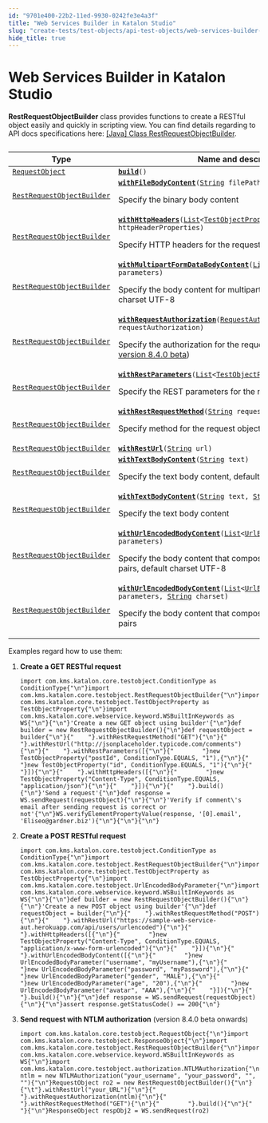```yaml
---
id: "9701e400-22b2-11ed-9930-0242fe3e4a3f"
title: "Web Services Builder in Katalon Studio"
slug: "create-tests/test-objects/api-test-objects/web-services-builder-in-katalon-studio"
hide_title: true
---
```


# <a id="id" class="anchor_top_offset"/><a id="ariaid-title1" class="anchor_top_offset"/>Web Services Builder in <span xmlns="http://www.w3.org/1999/xhtml" className="ph">Katalon Studio</span> 

<p xmlns="http://www.w3.org/1999/xhtml" className="p"><strong className="ph b">RestRequestObjectBuilder</strong> class provides functions to create a RESTful object easily and quickly in scripting view. You can find details regarding to API docs specifications here: <a className="xref j-external-link" href="https://api-docs.katalon.com/com/kms/katalon/core/testobject/RestRequestObjectBuilder.html" target="_blank">[Java] Class RestRequestObjectBuilder</a>.</p> 
<div xmlns="http://www.w3.org/1999/xhtml" className="p"><table className="table anchor_top_offset" id="id__230de954-1364-4115-a07c-f4e074d86e83"><caption /><colgroup><col /><col /></colgroup><thead className="thead"><tr className><th className="entry anchor_top_offset" id="id__230de954-1364-4115-a07c-f4e074d86e83__entry__1">Type</th><th className="entry anchor_top_offset" id="id__230de954-1364-4115-a07c-f4e074d86e83__entry__2">Name and description</th></tr></thead><tbody className="tbody"><tr className><td className="entry" headers="id__230de954-1364-4115-a07c-f4e074d86e83__entry__1 id__230de954-1364-4115-a07c-f4e074d86e83__entry__2 "><code className="ph codeph"><a className="xref j-external-link" href="https://api-docs.katalon.com/com/kms/katalon/core/testobject/RequestObject.html" target="_blank">RequestObject</a></code></td><td className="entry" headers="id__230de954-1364-4115-a07c-f4e074d86e83__entry__1 id__230de954-1364-4115-a07c-f4e074d86e83__entry__2 "><code className="ph codeph"><strong className="ph b"><a className="xref j-external-link" href="https://api-docs.katalon.com/com/kms/katalon/core/testobject/RestRequestObjectBuilder.html#build()" target="_blank">build</a></strong>()</code></td></tr><tr className><td className="entry" headers="id__230de954-1364-4115-a07c-f4e074d86e83__entry__1 id__230de954-1364-4115-a07c-f4e074d86e83__entry__2 "><code className="ph codeph"><a className="xref j-external-link" href="https://api-docs.katalon.com/com/kms/katalon/core/testobject/RestRequestObjectBuilder.html" target="_blank">RestRequestObjectBuilder</a></code></td><td className="entry" headers="id__230de954-1364-4115-a07c-f4e074d86e83__entry__1 id__230de954-1364-4115-a07c-f4e074d86e83__entry__2 "><code className="ph codeph"><strong className="ph b"><a className="xref j-external-link" href="https://api-docs.katalon.com/com/kms/katalon/core/testobject/RestRequestObjectBuilder.html#withFileBodyContent(java.lang.String)" target="_blank">withFileBodyContent</a></strong>(<a className="xref j-external-link" href="http://docs.oracle.com/javase/8/docs/api/java/lang/String.html" target="_blank">String</a> filePath)</code><p className="p">Specify the binary body content</p></td></tr><tr className><td className="entry" headers="id__230de954-1364-4115-a07c-f4e074d86e83__entry__1 id__230de954-1364-4115-a07c-f4e074d86e83__entry__2 "><code className="ph codeph"><a className="xref j-external-link" href="https://api-docs.katalon.com/com/kms/katalon/core/testobject/RestRequestObjectBuilder.html" target="_blank">RestRequestObjectBuilder</a></code></td><td className="entry" headers="id__230de954-1364-4115-a07c-f4e074d86e83__entry__1 id__230de954-1364-4115-a07c-f4e074d86e83__entry__2 "><code className="ph codeph"><strong className="ph b"><a className="xref j-external-link" href="https://api-docs.katalon.com/com/kms/katalon/core/testobject/RestRequestObjectBuilder.html#withHttpHeaders(List)" target="_blank">withHttpHeaders</a></strong>(<a className="xref j-external-link" href="http://docs.oracle.com/javase/8/docs/api/java/util/List.html" target="_blank">List</a>&lt;<a className="xref j-external-link" href="https://api-docs.katalon.com/com/kms/katalon/core/testobject/TestObjectProperty.html" target="_blank">TestObjectProperty</a>&gt; httpHeaderProperties)</code><p className="p">Specify HTTP headers for the request object</p></td></tr><tr className><td className="entry" headers="id__230de954-1364-4115-a07c-f4e074d86e83__entry__1 id__230de954-1364-4115-a07c-f4e074d86e83__entry__2 "><code className="ph codeph"><a className="xref j-external-link" href="https://api-docs.katalon.com/com/kms/katalon/core/testobject/RestRequestObjectBuilder.html" target="_blank">RestRequestObjectBuilder</a></code></td><td className="entry" headers="id__230de954-1364-4115-a07c-f4e074d86e83__entry__1 id__230de954-1364-4115-a07c-f4e074d86e83__entry__2 "><code className="ph codeph"><strong className="ph b"><a className="xref j-external-link" href="https://api-docs.katalon.com/com/kms/katalon/core/testobject/RestRequestObjectBuilder.html#withMultipartFormDataBodyContent(List)" target="_blank">withMultipartFormDataBodyContent</a></strong>(<a className="xref j-external-link" href="http://docs.oracle.com/javase/8/docs/api/java/util/List.html" target="_blank">List</a>&lt;<a className="xref j-external-link" href="https://api-docs.katalon.com/com/kms/katalon/core/testobject/FormDataBodyParameter.html" target="_blank">FormDataBodyParameter</a>&gt; parameters)</code><p className="p">Specify the body content for multipart/form-data type, default charset UTF-8</p></td></tr><tr className><td className="entry" headers="id__230de954-1364-4115-a07c-f4e074d86e83__entry__1 id__230de954-1364-4115-a07c-f4e074d86e83__entry__2 "><code className="ph codeph"><a className="xref j-external-link" href="https://api-docs.katalon.com/com/kms/katalon/core/testobject/RestRequestObjectBuilder.html" target="_blank">RestRequestObjectBuilder</a></code></td><td className="entry" headers="id__230de954-1364-4115-a07c-f4e074d86e83__entry__1 id__230de954-1364-4115-a07c-f4e074d86e83__entry__2 "><code className="ph codeph"><strong className="ph b"><a className="xref j-external-link" href="https://api-docs.katalon.com/com/kms/katalon/core/testobject/RestRequestObjectBuilder.html#withRequestAuthorization(com.kms.katalon.core.testobject.authorization.RequestAuthorization)" target="_blank">withRequestAuthorization</a></strong>(<a className="xref j-external-link" href="https://api-docs.katalon.com/com/kms/katalon/core/testobject/authorization/RequestAuthorization.html" target="_blank">RequestAuthorization</a> requestAuthorization)</code><p className="p">Specify the authorization for the request object (available from <a className="xref j-external-link" href="https://github.com/katalon-studio/katalon-studio/releases/tag/v8.4.0.beta" target="_blank">version 8.4.0 beta</a>)</p></td></tr><tr className><td className="entry" headers="id__230de954-1364-4115-a07c-f4e074d86e83__entry__1 id__230de954-1364-4115-a07c-f4e074d86e83__entry__2 "><code className="ph codeph"><a className="xref j-external-link" href="https://api-docs.katalon.com/com/kms/katalon/core/testobject/RestRequestObjectBuilder.html" target="_blank">RestRequestObjectBuilder</a></code></td><td className="entry" headers="id__230de954-1364-4115-a07c-f4e074d86e83__entry__1 id__230de954-1364-4115-a07c-f4e074d86e83__entry__2 "><code className="ph codeph"><strong className="ph b"><a className="xref j-external-link" href="https://api-docs.katalon.com/com/kms/katalon/core/testobject/RestRequestObjectBuilder.html#withRestParameters(List)" target="_blank">withRestParameters</a></strong>(<a className="xref j-external-link" href="http://docs.oracle.com/javase/8/docs/api/java/util/List.html" target="_blank">List</a>&lt;<a className="xref j-external-link" href="https://api-docs.katalon.com/com/kms/katalon/core/testobject/TestObjectProperty.html" target="_blank">TestObjectProperty</a>&gt; restParameters)</code><p className="p">Specify the REST parameters for the request object</p></td></tr><tr className><td className="entry" headers="id__230de954-1364-4115-a07c-f4e074d86e83__entry__1 id__230de954-1364-4115-a07c-f4e074d86e83__entry__2 "><code className="ph codeph"><a className="xref j-external-link" href="https://api-docs.katalon.com/com/kms/katalon/core/testobject/RestRequestObjectBuilder.html" target="_blank">RestRequestObjectBuilder</a></code></td><td className="entry" headers="id__230de954-1364-4115-a07c-f4e074d86e83__entry__1 id__230de954-1364-4115-a07c-f4e074d86e83__entry__2 "><code className="ph codeph"><strong className="ph b"><a className="xref j-external-link" href="https://api-docs.katalon.com/com/kms/katalon/core/testobject/RestRequestObjectBuilder.html#withRestRequestMethod(java.lang.String)" target="_blank">withRestRequestMethod</a></strong>(<a className="xref j-external-link" href="http://docs.oracle.com/javase/8/docs/api/java/lang/String.html" target="_blank">String</a> requestMethod)</code><p className="p">Specify method for the request object</p></td></tr><tr className><td className="entry" headers="id__230de954-1364-4115-a07c-f4e074d86e83__entry__1 id__230de954-1364-4115-a07c-f4e074d86e83__entry__2 "><code className="ph codeph"><a className="xref j-external-link" href="https://api-docs.katalon.com/com/kms/katalon/core/testobject/RestRequestObjectBuilder.html" target="_blank">RestRequestObjectBuilder</a></code></td><td className="entry" headers="id__230de954-1364-4115-a07c-f4e074d86e83__entry__1 id__230de954-1364-4115-a07c-f4e074d86e83__entry__2 "><code className="ph codeph"><strong className="ph b"><a className="xref j-external-link" href="https://api-docs.katalon.com/com/kms/katalon/core/testobject/RestRequestObjectBuilder.html#withRestUrl(java.lang.String)" target="_blank">withRestUrl</a></strong>(<a className="xref j-external-link" href="http://docs.oracle.com/javase/8/docs/api/java/lang/String.html" target="_blank">String</a> url)</code></td></tr><tr className><td className="entry" headers="id__230de954-1364-4115-a07c-f4e074d86e83__entry__1 id__230de954-1364-4115-a07c-f4e074d86e83__entry__2 "><code className="ph codeph"><a className="xref j-external-link" href="https://api-docs.katalon.com/com/kms/katalon/core/testobject/RestRequestObjectBuilder.html" target="_blank">RestRequestObjectBuilder</a></code></td><td className="entry" headers="id__230de954-1364-4115-a07c-f4e074d86e83__entry__1 id__230de954-1364-4115-a07c-f4e074d86e83__entry__2 "><code className="ph codeph"><strong className="ph b"><a className="xref j-external-link" href="https://api-docs.katalon.com/com/kms/katalon/core/testobject/RestRequestObjectBuilder.html#withTextBodyContent(java.lang.String)" target="_blank">withTextBodyContent</a></strong>(<a className="xref j-external-link" href="http://docs.oracle.com/javase/8/docs/api/java/lang/String.html" target="_blank">String</a> text)</code><p className="p">Specify the text body content, default charset UTF-8</p></td></tr><tr className><td className="entry" headers="id__230de954-1364-4115-a07c-f4e074d86e83__entry__1 id__230de954-1364-4115-a07c-f4e074d86e83__entry__2 "><code className="ph codeph"><a className="xref j-external-link" href="https://api-docs.katalon.com/com/kms/katalon/core/testobject/RestRequestObjectBuilder.html" target="_blank">RestRequestObjectBuilder</a></code></td><td className="entry" headers="id__230de954-1364-4115-a07c-f4e074d86e83__entry__1 id__230de954-1364-4115-a07c-f4e074d86e83__entry__2 "><code className="ph codeph"><strong className="ph b"><a className="xref j-external-link" href="https://api-docs.katalon.com/com/kms/katalon/core/testobject/RestRequestObjectBuilder.html#withTextBodyContent(java.lang.String,%20java.lang.String)" target="_blank">withTextBodyContent</a></strong>(<a className="xref j-external-link" href="http://docs.oracle.com/javase/8/docs/api/java/lang/String.html" target="_blank">String</a> text, <a className="xref j-external-link" href="http://docs.oracle.com/javase/8/docs/api/java/lang/String.html" target="_blank">String</a> charset)</code><p className="p">Specify the text body content</p></td></tr><tr className><td className="entry" headers="id__230de954-1364-4115-a07c-f4e074d86e83__entry__1 id__230de954-1364-4115-a07c-f4e074d86e83__entry__2 "><code className="ph codeph"><a className="xref j-external-link" href="https://api-docs.katalon.com/com/kms/katalon/core/testobject/RestRequestObjectBuilder.html" target="_blank">RestRequestObjectBuilder</a></code></td><td className="entry" headers="id__230de954-1364-4115-a07c-f4e074d86e83__entry__1 id__230de954-1364-4115-a07c-f4e074d86e83__entry__2 "><code className="ph codeph"><strong className="ph b"><a className="xref j-external-link" href="https://api-docs.katalon.com/com/kms/katalon/core/testobject/RestRequestObjectBuilder.html#withUrlEncodedBodyContent(List)" target="_blank">withUrlEncodedBodyContent</a></strong>(<a className="xref j-external-link" href="http://docs.oracle.com/javase/8/docs/api/java/util/List.html" target="_blank">List</a>&lt;<a className="xref j-external-link" href="https://api-docs.katalon.com/com/kms/katalon/core/testobject/UrlEncodedBodyParameter.html" target="_blank">UrlEncodedBodyParameter</a>&gt; parameters)</code><p className="p">Specify the body content that composes of a list of url-encoded pairs, default charset UTF-8</p></td></tr><tr className><td className="entry" headers="id__230de954-1364-4115-a07c-f4e074d86e83__entry__1 id__230de954-1364-4115-a07c-f4e074d86e83__entry__2 "><code className="ph codeph"><a className="xref j-external-link" href="https://api-docs.katalon.com/com/kms/katalon/core/testobject/RestRequestObjectBuilder.html" target="_blank">RestRequestObjectBuilder</a></code></td><td className="entry" headers="id__230de954-1364-4115-a07c-f4e074d86e83__entry__1 id__230de954-1364-4115-a07c-f4e074d86e83__entry__2 "><code className="ph codeph"><strong className="ph b"><a className="xref j-external-link" href="https://api-docs.katalon.com/com/kms/katalon/core/testobject/RestRequestObjectBuilder.html#withUrlEncodedBodyContent(List,%20java.lang.String)" target="_blank">withUrlEncodedBodyContent</a></strong>(<a className="xref j-external-link" href="http://docs.oracle.com/javase/8/docs/api/java/util/List.html" target="_blank">List</a>&lt;<a className="xref j-external-link" href="https://api-docs.katalon.com/com/kms/katalon/core/testobject/UrlEncodedBodyParameter.html" target="_blank">UrlEncodedBodyParameter</a>&gt; parameters, <a className="xref j-external-link" href="http://docs.oracle.com/javase/8/docs/api/java/lang/String.html" target="_blank">String</a> charset)</code><p className="p">Specify the body content that composes of a list of url-encoded pairs</p></td></tr></tbody></table></div>
<p xmlns="http://www.w3.org/1999/xhtml" className="p">Examples regard how to use them:</p> 
<ol xmlns="http://www.w3.org/1999/xhtml" className="ol"><li className="li"><strong className="ph b">Create a GET RESTful request</strong><pre className="pre codeblock"><code>import com.kms.katalon.core.testobject.ConditionType as ConditionType{"\n"}import com.kms.katalon.core.testobject.RestRequestObjectBuilder{"\n"}import com.kms.katalon.core.testobject.TestObjectProperty as TestObjectProperty{"\n"}import com.kms.katalon.core.webservice.keyword.WSBuiltInKeywords as WS{"\n"}{"\n"}'Create a new GET object using builder'{"\n"}def builder = new RestRequestObjectBuilder(){"\n"}def requestObject = builder{"\n"}{"    "}.withRestRequestMethod("GET"){"\n"}{"    "}.withRestUrl("http://jsonplaceholder.typicode.com/comments"){"\n"}{"    "}.withRestParameters([{"\n"}{"        "}new TestObjectProperty("postId", ConditionType.EQUALS, "1"),{"\n"}{"        "}new TestObjectProperty("id", ConditionType.EQUALS, "1"){"\n"}{"    "}]){"\n"}{"    "}.withHttpHeaders([{"\n"}{"        "}new TestObjectProperty("Content-Type", ConditionType.EQUALS, "application/json"){"\n"}{"    "}]){"\n"}{"    "}.build(){"\n"}'Send a request'{"\n"}def response = WS.sendRequest(requestObject){"\n"}{"\n"}'Verify if comment\'s email after sending request is correct or not'{"\n"}WS.verifyElementPropertyValue(response, '[0].email', 'Eliseo@gardner.biz'){"\n"}{"\n"}{"\n"}</code></pre></li><li className="li"><p className="p"><strong className="ph b">Create a POST RESTful request</strong></p><pre className="pre codeblock"><code>import com.kms.katalon.core.testobject.ConditionType as ConditionType{"\n"}import com.kms.katalon.core.testobject.RestRequestObjectBuilder{"\n"}import com.kms.katalon.core.testobject.TestObjectProperty as TestObjectProperty{"\n"}import com.kms.katalon.core.testobject.UrlEncodedBodyParameter{"\n"}import com.kms.katalon.core.webservice.keyword.WSBuiltInKeywords as WS{"\n"}{"\n"}def builder = new RestRequestObjectBuilder(){"\n"}{"\n"}'Create a new POST object using builder'{"\n"}def requestObject = builder{"\n"}{"    "}.withRestRequestMethod("POST"){"\n"}{"    "}.withRestUrl("https://sample-web-service-aut.herokuapp.com/api/users/urlencoded"){"\n"}{"    "}.withHttpHeaders([{"\n"}{"        "}new TestObjectProperty("Content-Type", ConditionType.EQUALS, "application/x-www-form-urlencoded"){"\n"}{"    "}]){"\n"}{"    "}.withUrlEncodedBodyContent([{"\n"}{"        "}new UrlEncodedBodyParameter("username", "myUsername"),{"\n"}{"        "}new UrlEncodedBodyParameter("password", "myPassword"),{"\n"}{"        "}new UrlEncodedBodyParameter("gender", "MALE"),{"\n"}{"        "}new UrlEncodedBodyParameter("age", "20"),{"\n"}{"        "}new UrlEncodedBodyParameter("avatar", "AAA"),{"\n"}{"    "}]){"\n"}{"    "}.build(){"\n"}{"\n"}def response = WS.sendRequest(requestObject){"\n"}{"\n"}assert response.getStatusCode() == 200{"\n"}</code></pre></li><li className="li"><div className="p"><strong className="ph b">Send request with NTLM authorization</strong> (version 8.4.0 beta onwards)<pre className="pre codeblock"><code>import com.kms.katalon.core.testobject.RequestObject{"\n"}import com.kms.katalon.core.testobject.ResponseObject{"\n"}import com.kms.katalon.core.testobject.RestRequestObjectBuilder{"\n"}import com.kms.katalon.core.webservice.keyword.WSBuiltInKeywords as WS{"\n"}import com.kms.katalon.core.testobject.authorization.NTLMAuthorization{"\n"}NTLMAuthorization ntlm = new NTLMAuthorization("your_username", "your_password", "", ""){"\n"}RequestObject ro2 = new RestRequestObjectBuilder(){"\n"}{"\t"}.withRestUrl("your_URL"){"\n"}{"        "}.withRequestAuthorization(ntlm){"\n"}{"        "}.withRestRequestMethod("GET"){"\n"}{"        "}.build(){"\n"}{"        "}{"\n"}ResponseObject respObj2 = WS.sendRequest(ro2)</code></pre></div></li></ol> 
